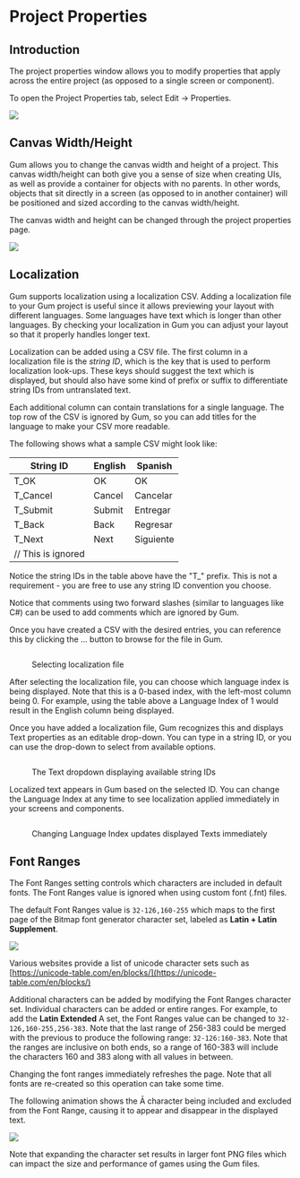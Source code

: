 # Project Properties

## Introduction

The project properties window allows you to modify properties that apply across the entire project (as opposed to a single screen or component).

To open the Project Properties tab, select Edit -> Properties.

![](<../.gitbook/assets/image (10) (1).png>)

## Canvas Width/Height

Gum allows you to change the canvas width and height of a project. This canvas width/height can both give you a sense of size when creating UIs, as well as provide a container for objects with no parents. In other words, objects that sit directly in a screen (as opposed to in another container) will be positioned and sized according to the canvas width/height.

The canvas width and height can be changed through the project properties page.

![](<../.gitbook/assets/14\_15 17 26.gif>)

## Localization

Gum supports localization using a localization CSV. Adding a localization file to your Gum project is useful since it allows previewing your layout with different languages. Some languages have text which is longer than other languages. By checking your localization in Gum you can adjust your layout so that it properly handles longer text.

Localization can be added using a CSV file. The first column in a localization file is the _string ID_, which is the key that is used to perform localization look-ups. These keys should suggest the text which is displayed, but should also have some kind of prefix or suffix to differentiate string IDs from untranslated text.

Each additional column can contain translations for a single language. The top row of the CSV is ignored by Gum, so you can add titles for the language to make your CSV more readable.

The following shows what a sample CSV might look like:

| String ID          | English | Spanish   |
| ------------------ | ------- | --------- |
| T\_OK              | OK      | OK        |
| T\_Cancel          | Cancel  | Cancelar  |
| T\_Submit          | Submit  | Entregar  |
| T\_Back            | Back    | Regresar  |
| T\_Next            | Next    | Siguiente |
| // This is ignored |         |           |

Notice the string IDs in the table above have the "T\_" prefix. This is not a requirement - you are free to use any string ID convention you choose.

Notice that comments using two forward slashes (similar to languages like C#) can be used to add comments which are ignored by Gum.

Once you have created a CSV with the desired entries, you can reference this by clicking the ... button to browse for the file in Gum.

<figure><img src="../.gitbook/assets/image (1) (1) (1) (1) (1).png" alt=""><figcaption><p>Selecting localization file</p></figcaption></figure>

After selecting the localization file, you can choose which language index is being displayed. Note that this is a 0-based index, with the left-most column being 0. For example, using the table above a Language Index of 1 would result in the English column being displayed.

Once you have added a localization file, Gum recognizes this and displays Text properties as an editable drop-down. You can type in a string ID, or you can use the drop-down to select from available options.&#x20;

<figure><img src="../.gitbook/assets/image (1) (1) (1) (1) (1) (1).png" alt=""><figcaption><p>The Text dropdown displaying available string IDs</p></figcaption></figure>

Localized text appears in Gum based on the selected ID. You can change the Language Index at any time to see localization applied immediately in your screens and components.

<figure><img src="../.gitbook/assets/22_12 04 32.gif" alt=""><figcaption><p>Changing Language Index updates displayed Texts immediately</p></figcaption></figure>

## Font Ranges

The Font Ranges setting controls which characters are included in default fonts. The Font Ranges value is ignored when using custom font (.fnt) files.

The default Font Ranges value is `32-126,160-255` which maps to the first page of the Bitmap font generator character set, labeled as **Latin + Latin Supplement**.

![](<../.gitbook/assets/image (2) (1) (1) (1) (1) (1) (1) (1) (1) (1) (1) (1) (1) (1) (1).png>)

Various websites provide a list of unicode character sets such as [https://unicode-table.com/en/blocks/](https://unicode-table.com/en/blocks/)

Additional characters can be added by modifying the Font Ranges character set. Individual characters can be added or entire ranges. For example, to add the **Latin Extended** A set, the Font Ranges value can be changed to `32-126,160-255,256-383`. Note that the last range of 256-383 could be merged with the previous to produce the following range: `32-126:160-383`. Note that the ranges are inclusive on both ends, so a range of 160-383 will include the characters 160 and 383 along with all values in between.

Changing the font ranges immediately refreshes the page. Note that all fonts are re-created so this operation can take some time.

The following animation shows the Ā character being included and excluded from the Font Range, causing it to appear and disappear in the displayed text.

![](<../.gitbook/assets/14\_16 04 36.gif>)

Note that expanding the character set results in larger font PNG files which can impact the size and performance of games using the Gum files.&#x20;
